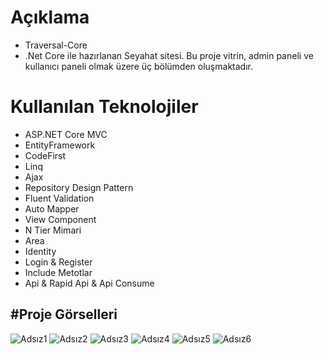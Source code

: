 # Açıklama
- Traversal-Core
- .Net Core ile hazırlanan Seyahat sitesi. 
Bu proje vitrin, admin paneli ve kullanıcı paneli olmak üzere üç bölümden oluşmaktadır. 

# Kullanılan Teknolojiler
- ASP.NET Core MVC
- EntityFramework
- CodeFirst
- Linq
- Ajax
- Repository Design Pattern
- Fluent Validation
- Auto Mapper
- View Component
- N Tier Mimari
- Area
- Identity
- Login & Register
- Include Metotlar
- Api & Rapid Api & Api Consume

#Proje Görselleri
-


  ![Adsız1](https://github.com/furkanaytes/Traversal-Core/assets/140211507/0a23683d-3d76-4f13-9179-b44ff65d8d28)
  ![Adsız2](https://github.com/furkanaytes/Traversal-Core/assets/140211507/d5189d8f-fb7c-4817-94c4-615b6cf1634d)
  ![Adsız3](https://github.com/furkanaytes/Traversal-Core/assets/140211507/8c73a4c4-75b9-4548-843c-c42ff588d08b)
  ![Adsız4](https://github.com/furkanaytes/Traversal-Core/assets/140211507/2e7d669b-a0dc-4e7e-9999-2d0f9aef21a4)
  ![Adsız5](https://github.com/furkanaytes/Traversal-Core/assets/140211507/2fba2b52-b99e-4c7b-9bba-d5a288c44fb0)
  ![Adsız6](https://github.com/furkanaytes/Traversal-Core/assets/140211507/a1f38a1e-6cb4-4cbd-a191-f0e22233f0d0)
